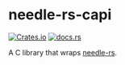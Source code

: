 # needle-rs-capi

[![Crates.io](https://img.shields.io/crates/v/needle-rs-capi)](https://crates.io/crates/needle-rs-capi)
[![docs.rs](https://img.shields.io/docsrs/needle-rs-capi?label=docs.rs)](https://docs.rs/needle-rs-capi)

A C library that wraps [needle-rs](https://crates.io/crates/needle-rs).
